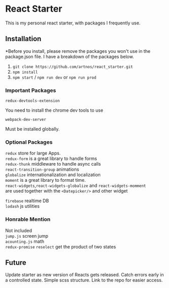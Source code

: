 # React Starter

This is my personal react starter, with packages I frequently use.

## Installation

*Before you install, please remove the packages you won't use in the package.json file.
I have a breakdown of the packages below.

1. `git clone https://github.com/artnos/react_starter.git`
2. `npm install`
3. `npm start` / `npm run dev`   or `npm run prod`  
  

### Important Packages 

    redux-devtools-extension
You need to install the chrome dev tools to use

    webpack-dev-server
Must be installed globally.

### Optional Packages


`redux` store for large Apps.  
`redux-form` is a great library to handle forms  
`redux-thunk` middleware to handle async calls  
`react-transition-group` animations   
`globalize` internationalization and localization  
`moment` is a great library to format time.   
`react-widgets`,`react-widgets-globalize` and `react-widgets-momment`    
are used together with the `<Datepicker/>` and other widget    

`firebase` realtime DB  
 `lodash` js utilities
 
 ### Honrable Mention
 Not included  
 `jump.js` screen jump  
 `acounting.js` math  
 `redux-promise`
 `reselect` get the product of two states
 
## Future

Update starter as new version of Reacts gets released. Catch errors early in a controlled state. Simple scss structure. Link to the repo for easier access.
